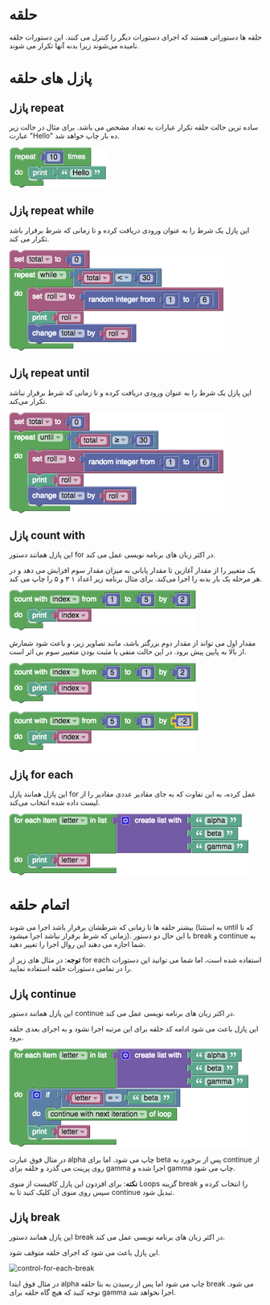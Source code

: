 # حلقه
حلقه ها دستوراتی هستند که اجرای دستورات دیگر را کنترل می کنند. این دستورات حلقه نامیده می‌شوند زیرا بدنه آنها تکرار می شوند.

# پازل های حلقه
## پازل repeat
ساده ترین حالت حلقه تکرار عبارات به تعداد مشخص می باشد. برای مثال در حالت زیر عبارت "Hello" ده بار چاپ خواهد شد.

![control-repeat](img/control-repeat.png)

## پازل repeat while
این پازل یک شرط را به عنوان ورودی دریافت کرده و تا زمانی که شرط برقرار باشد تکرار می کند.

![control-repeat-while](img/control-repeat-while.png)

## پازل repeat until
این پازل یک شرط را به عنوان ورودی دریافت کرده و تا زمانی که شرط برقرار نباشد تکرار می‌کند.

![control-repeat-until](img/control-repeat-until.png)

## پازل count with
این پازل همانند دستور for در اکثر زبان های برنامه نویسی عمل می کند.

یک متغییر را از مقدار آغازین تا مقدار پایانی به میزان مقدار سوم افزایش می دهد و در هر مرحله یک بار بدنه را اجرا می‌کند. برای مثال برنامه زیر اعداد ۱ ۳ و ۵ را چاپ می کند.

![control-count-with](img/control-count-with.png)

مقدار اول می تواند از مقدار دوم بزرگتر باشد، مانند تصاویر زیر، و باعث شود شمارش از بالا به پایین پیش برود. در این حالت منفی یا مثبت بودن متغییر سوم بی اثر است.

![control-for-each-down](img/control-for-each-down.png)

## پازل for each
این پازل همانند پازل for عمل کرده، به این تفاوت که به جای مقادیر عددی مقادیر را از لیست داده شده انتخاب می‌کند.

![control-for-each](img/control-for-each.png)

# اتمام حلقه
بیشتر حلقه ها تا زمانی که شرطشان برقرار باشد اجرا می شوند (به استثنا until که تا زمانی که شرط برقرار نباشد اجرا میشود). با این حال دو دستور break و continue به شما اجازه می دهند این روال اجرا را تغییر دهید.

**توجه**: در مثال های زیر از for each استفاده شده است، اما شما می توانید این دستورات را در تمامی دستورات حلقه استفاده نمایید.

## پازل continue
این پازل همانند دستور continue در اکثر زبان های برنامه نویسی عمل می کند.

این پازل باعث می شود ادامه کد حلقه برای این مرتبه اجرا نشود و به اجرای بعدی حلقه برود.

![control-for-each-continue](img/control-for-each-continue.png)

در مثال فوق عبارت alpha چاپ می شود. اما برای beta پس از برخورد به continue از روی پرینت می گذرد و حلقه برای gamma اجرا شده و gamma چاپ می شود.

**نکته**: برای افزدون این پازل کافیست از منوی Loops گزینه break را انتخاب کرده و سپس روی منوی آن کلیک کنید تا به continue تبدیل شود.

## پازل break
این پازل همانند دستور break در اکثر زبان های برنامه نویسی عمل می کند.

این پازل باعث می شود که اجرای حلقه متوقف شود.

![control-for-each-break](img/control-for-each-break)

در مثال فوق ابتدا alpha چاپ می شود اما پس از رسیدن به بتا حلقه break می شود. توجه کنید که هیچ گاه حلقه برای gamma اجرا نخواهد شد.